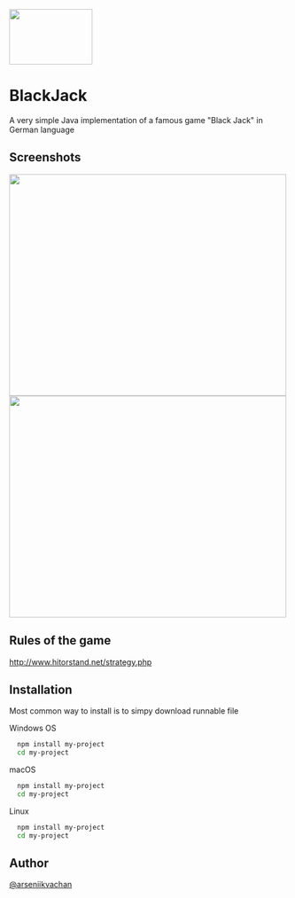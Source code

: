 <img src="https://i.postimg.cc/s2y4fk3c/download-cards-31220.png" width="150" height="100">

# BlackJack 

A very simple Java implementation of a famous game "Black Jack" in German language




## Screenshots

<img src="https://i.postimg.cc/Qd5VYVG4/s1BJ.png" width="500" height="400">
<img src="https://i.postimg.cc/VsC6kd5Y/s2BJ.png" width="500" height="400">

## Rules of the game

http://www.hitorstand.net/strategy.php
## Installation

Most common way to install is to simpy download runnable file 

Windows OS
```bash
  npm install my-project
  cd my-project
```

macOS
```bash
  npm install my-project
  cd my-project
```

Linux
```bash
  npm install my-project
  cd my-project
```




## Author

[@arseniikvachan](https://github.com/arseniikvachan)

